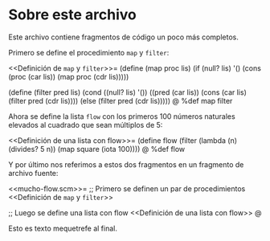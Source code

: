 # Sobre este archivo

Este archivo contiene fragmentos de código un poco más completos.

Primero se define el procedimiento `map` y `filter`:

<<Definición de `map` y `filter`>>=
(define (map proc lis)
  (if (null? lis)
      '()
      (cons (proc (car lis))
            (map proc (cdr lis)))))
            
(define (filter pred lis)
  (cond ((null? lis)
         '())
        ((pred (car lis))
         (cons (car lis)
               (filter pred (cdr lis))))
        (else
         (filter pred (cdr lis)))))
@ %def map filter

Ahora se define la lista `flow` con los primeros 100 números naturales elevados al cuadrado que sean múltiplos de 5:

<<Definición de una lista con flow>>=
(define flow (filter (lambda (n) (divides? 5 n))
                     (map square (iota 100))))
@ %def flow

Y por último nos referimos a estos dos fragmentos en un fragmento de archivo fuente:

<<mucho-flow.scm>>=
;; Primero se definen un par de procedimientos
<<Definición de `map` y `filter`>>

;; Luego se define una lista con flow
<<Definición de una lista con flow>>
@

Esto es texto mequetrefe al final.
